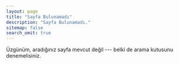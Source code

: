 ```yaml
---
layout: page
title: "Sayfa Bulunamadı"
description: "Sayfa Bulunamadı."
sitemap: false
search_omit: true
---  
```


Üzgünüm, aradığınız sayfa mevcut değil --- belki de arama kutusunu denemelisiniz.

<script type="text/javascript">
  var GOOG_FIXURL_LANG = 'tr';
  var GOOG_FIXURL_SITE = '{{ site.url }}'
</script>
<script type="text/javascript"
  src="http://linkhelp.clients.google.com/tbproxy/lh/wm/fixurl.js">
</script>
